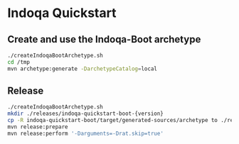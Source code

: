 # Indoqa Quickstart

## Create and use the Indoqa-Boot archetype
```bash
./createIndoqaBootArchetype.sh
cd /tmp
mvn archetype:generate -DarchetypeCatalog=local
```

## Release
```bash
./createIndoqaBootArchetype.sh
mkdir ./releases/indoqa-quickstart-boot-{version}
cp -R indoqa-quickstart-boot/target/generated-sources/archetype to ./releases/indoqa-quickstart-boot-{version}
mvn release:prepare
mvn release:perform '-Darguments=-Drat.skip=true'
```
